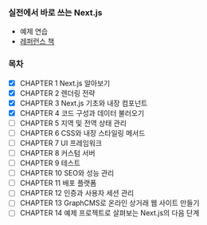 ### 실전에서 바로 쓰는 Next.js

- 예제 연습
- [레퍼런스 책](https://m.hanbit.co.kr/media/books/book_view.html?p_code=B1068448075)

### 목차
- [x] CHAPTER 1 Next.js 알아보기
- [x] CHAPTER 2 렌더링 전략
- [x] CHAPTER 3 Next.js 기초와 내장 컴포넌트
- [x] CHAPTER 4 코드 구성과 데이터 불러오기
- [ ] CHAPTER 5 지역 및 전역 상태 관리
- [ ] CHAPTER 6 CSS와 내장 스타일링 메서드
- [ ] CHAPTER 7 UI 프레임워크
- [ ] CHAPTER 8 커스텀 서버
- [ ] CHAPTER 9 테스트
- [ ] CHAPTER 10 SEO와 성능 관리
- [ ] CHAPTER 11 배포 플랫폼
- [ ] CHAPTER 12 인증과 사용자 세션 관리
- [ ] CHAPTER 13 GraphCMS로 온라인 상거래 웹 사이트 만들기
- [ ] CHAPTER 14 예제 프로젝트로 살펴보는 Next.js의 다음 단계
